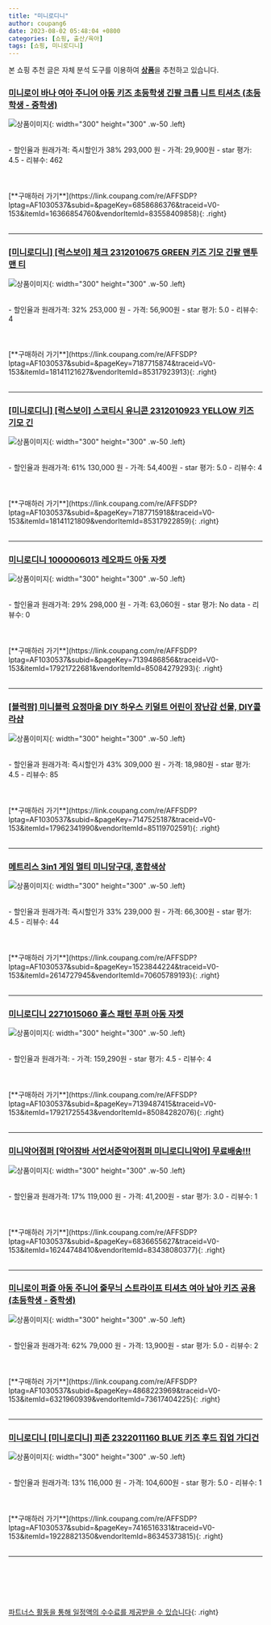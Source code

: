 ```yaml
---
title: "미니로디니"
author: coupang6
date: 2023-08-02 05:48:04 +0800
categories: [쇼핑, 출산/육아]
tags: [쇼핑, 미니로디니]
---
```


본 쇼핑 추천 글은 자체 분석 도구를 이용하여 [**상품**](https://link.coupang.com/a/bao1ui)을 추천하고 있습니다.

### [미니로이 바나 여아 주니어 아동 키즈 초등학생 긴팔 크롭 니트 티셔츠 (초등학생 - 중학생)](https://link.coupang.com/re/AFFSDP?lptag=AF1030537&subid=&pageKey=6858686376&traceid=V0-153&itemId=16366854760&vendorItemId=83558409858)

![상품이미지](https://thumbnail10.coupangcdn.com/thumbnails/remote/230x230ex/image/vendor_inventory/9a90/ce46daa2a694230b18b3bb9bd5dda54c2b5e46b33a5a50ec7f269b7a7f55.jpg){: width="300" height="300" .w-50 .left}


<br>
- 할인율과 원래가격: 즉시할인가 38%  293,000   원
- 가격: 29,900원
- star 평가: 4.5
- 리뷰수: 462
<br>
<br>
<br>
<br>
[**구매하러 가기**](https://link.coupang.com/re/AFFSDP?lptag=AF1030537&subid=&pageKey=6858686376&traceid=V0-153&itemId=16366854760&vendorItemId=83558409858){: .right}
<br>
<br>

---

### [[미니로디니] [럭스보이] 체크 2312010675 GREEN 키즈 기모 긴팔 맨투맨 티](https://link.coupang.com/re/AFFSDP?lptag=AF1030537&subid=&pageKey=7187715874&traceid=V0-153&itemId=18141121627&vendorItemId=85317923913)

![상품이미지](https://thumbnail8.coupangcdn.com/thumbnails/remote/230x230ex/image/vendor_inventory/0085/3d5ea753b6841235820efc7f846c27bf5c2d1250c90525c84e527237bbdd.jpg){: width="300" height="300" .w-50 .left}


<br>
- 할인율과 원래가격: 32%  253,000   원
- 가격: 56,900원
- star 평가: 5.0
- 리뷰수: 4
<br>
<br>
<br>
<br>
[**구매하러 가기**](https://link.coupang.com/re/AFFSDP?lptag=AF1030537&subid=&pageKey=7187715874&traceid=V0-153&itemId=18141121627&vendorItemId=85317923913){: .right}
<br>
<br>

---

### [[미니로디니] [럭스보이] 스코티시 유니콘 2312010923 YELLOW 키즈 기모 긴](https://link.coupang.com/re/AFFSDP?lptag=AF1030537&subid=&pageKey=7187715918&traceid=V0-153&itemId=18141121809&vendorItemId=85317922859)

![상품이미지](https://thumbnail7.coupangcdn.com/thumbnails/remote/230x230ex/image/vendor_inventory/48a1/fb7953619a5608a6b7ce8043416d92c0fdce126c18466566412391e5b1a9.jpg){: width="300" height="300" .w-50 .left}


<br>
- 할인율과 원래가격: 61%  130,000   원
- 가격: 54,400원
- star 평가: 5.0
- 리뷰수: 4
<br>
<br>
<br>
<br>
[**구매하러 가기**](https://link.coupang.com/re/AFFSDP?lptag=AF1030537&subid=&pageKey=7187715918&traceid=V0-153&itemId=18141121809&vendorItemId=85317922859){: .right}
<br>
<br>

---

### [미니로디니 1000006013 레오파드 아동 자켓](https://link.coupang.com/re/AFFSDP?lptag=AF1030537&subid=&pageKey=7139486856&traceid=V0-153&itemId=17921722681&vendorItemId=85084279293)

![상품이미지](https://thumbnail6.coupangcdn.com/thumbnails/remote/230x230ex/image/vendor_inventory/4bb2/78c2515f780968506cbcd25ae8e6ee31bc5b0b3846d4706aed4340fdaa53.jpg){: width="300" height="300" .w-50 .left}


<br>
- 할인율과 원래가격: 29%  298,000   원
- 가격: 63,060원
- star 평가: No data
- 리뷰수: 0
<br>
<br>
<br>
<br>
[**구매하러 가기**](https://link.coupang.com/re/AFFSDP?lptag=AF1030537&subid=&pageKey=7139486856&traceid=V0-153&itemId=17921722681&vendorItemId=85084279293){: .right}
<br>
<br>

---

### [[블럭팜] 미니블럭 요정마을 DIY 하우스 키덜트 어린이 장난감 선물, DIY콜라샵](https://link.coupang.com/re/AFFSDP?lptag=AF1030537&subid=&pageKey=7147525187&traceid=V0-153&itemId=17962341990&vendorItemId=85119702591)

![상품이미지](https://thumbnail7.coupangcdn.com/thumbnails/remote/230x230ex/image/vendor_inventory/753e/db6933fc1fe3ed93751bbfb95d36a41072df45b5e6f3f24412bfcf9e531b.jpg){: width="300" height="300" .w-50 .left}


<br>
- 할인율과 원래가격: 즉시할인가 43%  309,000   원
- 가격: 18,980원
- star 평가: 4.5
- 리뷰수: 85
<br>
<br>
<br>
<br>
[**구매하러 가기**](https://link.coupang.com/re/AFFSDP?lptag=AF1030537&subid=&pageKey=7147525187&traceid=V0-153&itemId=17962341990&vendorItemId=85119702591){: .right}
<br>
<br>

---

### [메트리스 3in1 게임 멀티 미니당구대, 혼합색상](https://link.coupang.com/re/AFFSDP?lptag=AF1030537&subid=&pageKey=1523844224&traceid=V0-153&itemId=2614727945&vendorItemId=70605789193)

![상품이미지](https://thumbnail10.coupangcdn.com/thumbnails/remote/230x230ex/image/retail/images/2020/04/29/15/2/03c24a1b-dabf-435d-b563-4dab00ec9321.jpg){: width="300" height="300" .w-50 .left}


<br>
- 할인율과 원래가격: 즉시할인가 33%  239,000   원
- 가격: 66,300원
- star 평가: 4.5
- 리뷰수: 44
<br>
<br>
<br>
<br>
[**구매하러 가기**](https://link.coupang.com/re/AFFSDP?lptag=AF1030537&subid=&pageKey=1523844224&traceid=V0-153&itemId=2614727945&vendorItemId=70605789193){: .right}
<br>
<br>

---

### [미니로디니 2271015060 홀스 패턴 푸퍼 아동 자켓](https://link.coupang.com/re/AFFSDP?lptag=AF1030537&subid=&pageKey=7139487415&traceid=V0-153&itemId=17921725543&vendorItemId=85084282076)

![상품이미지](https://thumbnail10.coupangcdn.com/thumbnails/remote/230x230ex/image/vendor_inventory/8613/0195411aa1db386ad02acd368d27aa011018faae29ca6a6026e53c964319.jpg){: width="300" height="300" .w-50 .left}


<br>
- 할인율과 원래가격: 
- 가격: 159,290원
- star 평가: 4.5
- 리뷰수: 4
<br>
<br>
<br>
<br>
[**구매하러 가기**](https://link.coupang.com/re/AFFSDP?lptag=AF1030537&subid=&pageKey=7139487415&traceid=V0-153&itemId=17921725543&vendorItemId=85084282076){: .right}
<br>
<br>

---

### [미니악어점퍼 [악어잠바 서언서준악어점퍼 미니로디니악어] 무료배송!!!](https://link.coupang.com/re/AFFSDP?lptag=AF1030537&subid=&pageKey=6836655627&traceid=V0-153&itemId=16244748410&vendorItemId=83438080377)

![상품이미지](https://thumbnail7.coupangcdn.com/thumbnails/remote/230x230ex/image/vendor_inventory/ed82/aa14a1ce2a1e617b711ce093d898ccb2c9a1893835be794cc78c9234e3c9.jpeg){: width="300" height="300" .w-50 .left}


<br>
- 할인율과 원래가격: 17%  119,000   원
- 가격: 41,200원
- star 평가: 3.0
- 리뷰수: 1
<br>
<br>
<br>
<br>
[**구매하러 가기**](https://link.coupang.com/re/AFFSDP?lptag=AF1030537&subid=&pageKey=6836655627&traceid=V0-153&itemId=16244748410&vendorItemId=83438080377){: .right}
<br>
<br>

---

### [미니로이 퍼즐 아동 주니어 줄무늬 스트라이프 티셔츠 여아 남아 키즈 공용 (초등학생 - 중학생)](https://link.coupang.com/re/AFFSDP?lptag=AF1030537&subid=&pageKey=4868223969&traceid=V0-153&itemId=6321960939&vendorItemId=73617404225)

![상품이미지](https://thumbnail9.coupangcdn.com/thumbnails/remote/230x230ex/image/vendor_inventory/fab3/f854d4ae93061fed7ade39a741434786ff56e69e83dae3abe7df19207271.jpg){: width="300" height="300" .w-50 .left}


<br>
- 할인율과 원래가격: 62%  79,000   원
- 가격: 13,900원
- star 평가: 5.0
- 리뷰수: 2
<br>
<br>
<br>
<br>
[**구매하러 가기**](https://link.coupang.com/re/AFFSDP?lptag=AF1030537&subid=&pageKey=4868223969&traceid=V0-153&itemId=6321960939&vendorItemId=73617404225){: .right}
<br>
<br>

---

### [미니로디니 [미니로디니] 피존 2322011160 BLUE 키즈 후드 집업 가디건](https://link.coupang.com/re/AFFSDP?lptag=AF1030537&subid=&pageKey=7416516331&traceid=V0-153&itemId=19228821350&vendorItemId=86345373815)

![상품이미지](https://thumbnail6.coupangcdn.com/thumbnails/remote/230x230ex/image/vendor_inventory/232b/8cf5b4dcc4e13a936d2ce7962b52e03bbd96a8d3fa30d8ff6abe3b1f6d73.jpg){: width="300" height="300" .w-50 .left}


<br>
- 할인율과 원래가격: 13%  116,000   원
- 가격: 104,600원
- star 평가: 5.0
- 리뷰수: 1
<br>
<br>
<br>
<br>
[**구매하러 가기**](https://link.coupang.com/re/AFFSDP?lptag=AF1030537&subid=&pageKey=7416516331&traceid=V0-153&itemId=19228821350&vendorItemId=86345373815){: .right}
<br>
<br>

---
<br><br><br><br><br> [파트너스 활동을 통해 일정액의 수수료를 제공받을 수 있습니다](https://link.coupang.com/a/bao1ui){: .right}